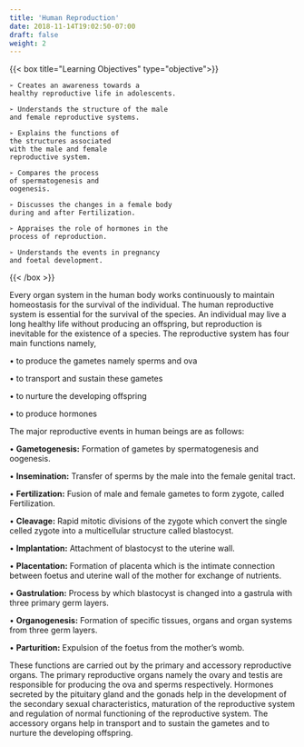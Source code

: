 ```yaml
---
title: 'Human Reproduction'
date: 2018-11-14T19:02:50-07:00
draft: false
weight: 2
---
```




{{< box title="Learning Objectives" type="objective">}}

    ➢ Creates an awareness towards a
    healthy reproductive life in adolescents.
    
    ➢ Understands the structure of the male
    and female reproductive systems.
    
    ➢ Explains the functions of
    the structures associated
    with the male and female
    reproductive system.
    
    ➢ Compares the process
    of spermatogenesis and
    oogenesis.
    
    ➢ Discusses the changes in a female body
    during and after Fertilization.
    
    ➢ Appraises the role of hormones in the
    process of reproduction.
    
    ➢ Understands the events in pregnancy
    and foetal development.
{{< /box >}}


Every organ system in the human
body works continuously to maintain
homeostasis for the survival of the individual.
The human reproductive system is essential for
the survival of the species. An individual may
live a long healthy life without producing an
offspring, but reproduction is inevitable for the
existence of a species.
The reproductive system has four
main functions namely,

• to produce the gametes namely
sperms and ova

• to transport and sustain these gametes

• to nurture the developing offspring

• to produce hormones

The major reproductive events in human
beings are as follows:

• **Gametogenesis:** Formation of gametes by
spermatogenesis and oogenesis.

• **Insemination:** Transfer of sperms by the
male into the female genital tract.

• **Fertilization:** Fusion of male and
female gametes to form zygote, called
Fertilization.

• **Cleavage:** Rapid mitotic divisions of
the zygote which convert the single celled  zygote into a multicellular structure
called blastocyst.

• **Implantation:** Attachment of blastocyst
to the uterine wall.

• **Placentation:** Formation of placenta
which is the intimate connection between
foetus and uterine wall of the mother for
exchange of nutrients.

• **Gastrulation:** Process by which
blastocyst is changed into a gastrula with
three primary germ layers.

• **Organogenesis:** Formation of specific
tissues, organs and organ systems from
three germ layers.

• **Parturition:** Expulsion of the foetus from
the mother’s womb.

These functions are carried out by the
primary and accessory reproductive organs.
The primary reproductive organs namely
the ovary and testis are responsible for
producing the ova and sperms respectively.
Hormones secreted by the pituitary gland and
the gonads help in the development of the
secondary sexual characteristics, maturation
of the reproductive system and regulation
of normal functioning of the reproductive
system. The accessory organs help in
transport and to sustain the gametes and to
nurture the developing offspring.













